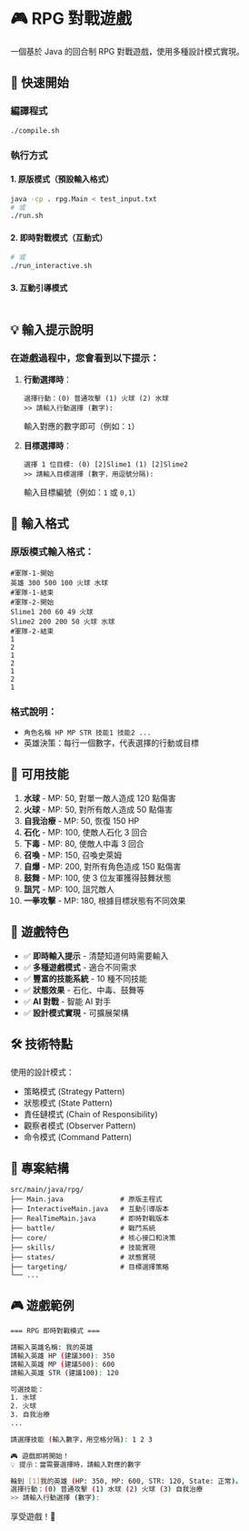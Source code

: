 # 🎮 RPG 對戰遊戲

一個基於 Java 的回合制 RPG 對戰遊戲，使用多種設計模式實現。

## 🚀 快速開始

### 編譯程式

```bash
./compile.sh
```

### 執行方式

#### 1. 原版模式（預設輸入格式）

```bash
java -cp . rpg.Main < test_input.txt
# 或
./run.sh
```

#### 2. 即時對戰模式（互動式）

```bash
# 或
./run_interactive.sh
```

#### 3. 互動引導模式

```bash
```

## 💡 輸入提示說明

### 在遊戲過程中，您會看到以下提示：

1. **行動選擇時**：

   ```
   選擇行動：(0) 普通攻擊 (1) 火球 (2) 水球
   >> 請輸入行動選擇 (數字):
   ```

   輸入對應的數字即可（例如：`1`）

2. **目標選擇時**：
   ```
   選擇 1 位目標: (0) [2]Slime1 (1) [2]Slime2
   >> 請輸入目標選擇 (數字，用逗號分隔):
   ```
   輸入目標編號（例如：`1` 或 `0,1`）

## 📝 輸入格式

### 原版模式輸入格式：

```
#軍隊-1-開始
英雄 300 500 100 火球 水球
#軍隊-1-結束
#軍隊-2-開始
Slime1 200 60 49 火球
Slime2 200 200 50 火球 水球
#軍隊-2-結束
1
2
1
2
1
2
1
```

### 格式說明：

- `角色名稱 HP MP STR 技能1 技能2 ...`
- 英雄決策：每行一個數字，代表選擇的行動或目標

## 🎯 可用技能

1. **水球** - MP: 50, 對單一敵人造成 120 點傷害
2. **火球** - MP: 50, 對所有敵人造成 50 點傷害
3. **自我治療** - MP: 50, 恢復 150 HP
4. **石化** - MP: 100, 使敵人石化 3 回合
5. **下毒** - MP: 80, 使敵人中毒 3 回合
6. **召喚** - MP: 150, 召喚史萊姆
7. **自爆** - MP: 200, 對所有角色造成 150 點傷害
8. **鼓舞** - MP: 100, 使 3 位友軍獲得鼓舞狀態
9. **詛咒** - MP: 100, 詛咒敵人
10. **一拳攻擊** - MP: 180, 根據目標狀態有不同效果

## 🎲 遊戲特色

- ✅ **即時輸入提示** - 清楚知道何時需要輸入
- ✅ **多種遊戲模式** - 適合不同需求
- ✅ **豐富的技能系統** - 10 種不同技能
- ✅ **狀態效果** - 石化、中毒、鼓舞等
- ✅ **AI 對戰** - 智能 AI 對手
- ✅ **設計模式實現** - 可擴展架構

## 🛠️ 技術特點

使用的設計模式：

- 策略模式 (Strategy Pattern)
- 狀態模式 (State Pattern)
- 責任鏈模式 (Chain of Responsibility)
- 觀察者模式 (Observer Pattern)
- 命令模式 (Command Pattern)

## 📂 專案結構

```
src/main/java/rpg/
├── Main.java              # 原版主程式
├── InteractiveMain.java   # 互動引導版本
├── RealTimeMain.java      # 即時對戰版本
├── battle/                # 戰鬥系統
├── core/                  # 核心接口和決策
├── skills/                # 技能實現
├── states/                # 狀態實現
├── targeting/             # 目標選擇策略
└── ...
```

## 🎮 遊戲範例

```bash
=== RPG 即時對戰模式 ===

請輸入英雄名稱: 我的英雄
請輸入英雄 HP (建議300): 350
請輸入英雄 MP (建議500): 600
請輸入英雄 STR (建議100): 120

可選技能：
1. 水球
2. 火球
3. 自我治療
...

請選擇技能 (輸入數字，用空格分隔): 1 2 3

🎮 遊戲即將開始！
💡 提示：當需要選擇時，請輸入對應的數字

輪到 [1]我的英雄 (HP: 350, MP: 600, STR: 120, State: 正常)。
選擇行動：(0) 普通攻擊 (1) 水球 (2) 火球 (3) 自我治療
>> 請輸入行動選擇 (數字):
```

享受遊戲！🎉

